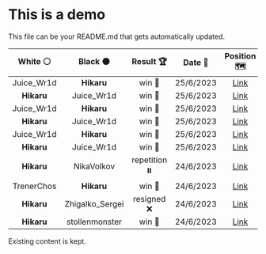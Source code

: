 # This is a demo

This file can be your README.md that gets automatically updated.

<!--START_SECTION:chessStats-->
<!-- Automatically generated with https://github.com/Balastrong/chess-stats-action -->

| White ⚪ | Black ⚫ | Result 🏆 | Date 📅 | Position 🗺️ |
|:---:|:---:|:---:|:---:|:---:|
| Juice_Wr1d | **Hikaru** | win 🥇 | 25/6/2023 | <a href="http://www.ee.unb.ca/cgi-bin/tervo/fen.pl?select=8/4pk1p/6p1/3N2b1/4R3/3r4/6K1/8 w - -">Link</a> |
| **Hikaru** | Juice_Wr1d | win 🥇 | 25/6/2023 | <a href="http://www.ee.unb.ca/cgi-bin/tervo/fen.pl?select=r3qrk1/3n1bpp/2pp1p1B/1p2pP2/pP2P3/3P1NQ1/P1P3PP/R4RK1 b - -">Link</a> |
| Juice_Wr1d | **Hikaru** | win 🥇 | 25/6/2023 | <a href="http://www.ee.unb.ca/cgi-bin/tervo/fen.pl?select=2r5/R6Q/4r2p/1p1pB3/nk1P4/7P/6PK/1qq5 w - -">Link</a> |
| **Hikaru** | Juice_Wr1d | win 🥇 | 25/6/2023 | <a href="http://www.ee.unb.ca/cgi-bin/tervo/fen.pl?select=QR6/2k5/1p6/8/6p1/2b3P1/5PKP/r7 b - -">Link</a> |
| Juice_Wr1d | **Hikaru** | win 🥇 | 25/6/2023 | <a href="http://www.ee.unb.ca/cgi-bin/tervo/fen.pl?select=5R2/p7/8/8/8/1K1k4/1P4p1/4q1r1 w - -">Link</a> |
| **Hikaru** | Juice_Wr1d | win 🥇 | 25/6/2023 | <a href="http://www.ee.unb.ca/cgi-bin/tervo/fen.pl?select=3r2k1/p1Q2b1p/2n3p1/1p3p2/8/P2P1B2/1PP1R1PP/2KN2q1 b - -">Link</a> |
| **Hikaru** | NikaVolkov | repetition ⏸️ | 24/6/2023 | <a href="http://www.ee.unb.ca/cgi-bin/tervo/fen.pl?select=8/8/6k1/8/1r2NKP1/8/8/8 b - -">Link</a> |
| TrenerChos | **Hikaru** | win 🥇 | 24/6/2023 | <a href="http://www.ee.unb.ca/cgi-bin/tervo/fen.pl?select=8/7k/6pp/p7/1b5P/p1nK2P1/5P2/8 w - -">Link</a> |
| **Hikaru** | Zhigalko_Sergei | resigned ❌ | 24/6/2023 | <a href="http://www.ee.unb.ca/cgi-bin/tervo/fen.pl?select=2kr1b1r/pp2pppp/2n5/8/1np5/P1Pq1N2/1P1N1PPP/RKBQ3R w - -">Link</a> |
| **Hikaru** | stollenmonster | win 🥇 | 24/6/2023 | <a href="http://www.ee.unb.ca/cgi-bin/tervo/fen.pl?select=3BQ2k/p5bp/6p1/1p6/3p4/2P2P2/1q5P/R5K1 b - -">Link</a> |

<!--END_SECTION:chessStats-->

Existing content is kept.
